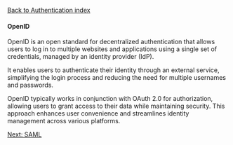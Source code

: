 [Back to Authentication index](06-authentication.md)

#### OpenID

OpenID is an open standard for decentralized authentication that allows users to log in to multiple websites and applications using a single set of credentials, managed by an identity provider (IdP).

It enables users to authenticate their identity through an external service, simplifying the login process and reducing the need for multiple usernames and passwords.

OpenID typically works in conjunction with OAuth 2.0 for authorization, allowing users to grant access to their data while maintaining security. This approach enhances user convenience and streamlines identity management across various platforms.

[Next: SAML](saml.md)
